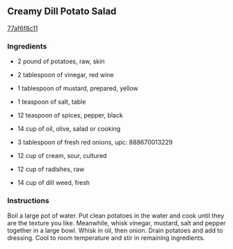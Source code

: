 ## Creamy Dill Potato Salad

[77af6f8c11](http://www.food.com/recipe/creamy-dill-potato-salad-431744)

### Ingredients

 - 2 pound of potatoes, raw, skin

 - 2 tablespoon of vinegar, red wine

 - 1 tablespoon of mustard, prepared, yellow

 - 1 teaspoon of salt, table

 - 12 teaspoon of spices, pepper, black

 - 14 cup of oil, olive, salad or cooking

 - 3 tablespoon of fresh red onions, upc: 888670013229

 - 12 cup of cream, sour, cultured

 - 12 cup of radishes, raw

 - 14 cup of dill weed, fresh

### Instructions

Boil a large pot of water. Put clean potatoes in the water and cook until they are the texture you like. Meanwhile, whisk vinegar, mustard, salt and pepper together in a large bowl. Whisk in oil, then onion. Drain potatoes and add to dressing. Cool to room temperature and stir in remaining ingredients.